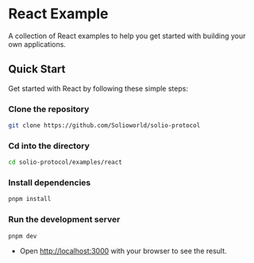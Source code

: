 # React Example

A collection of React examples to help you get started with building your own applications.

## Quick Start

Get started with React by following these simple steps:

### Clone the repository

```sh copy
git clone https://github.com/Solioworld/solio-protocol
```

### Cd into the directory

```sh copy
cd solio-protocol/examples/react
```

### Install dependencies

```sh copy
pnpm install
```

### Run the development server

```sh copy
pnpm dev
```

- Open <http://localhost:3000> with your browser to see the result.
